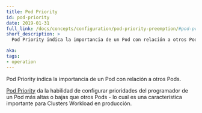 ```yaml
---
title: Pod Priority
id: pod-priority
date: 2019-01-31
full_link: /docs/concepts/configuration/pod-priority-preemption/#pod-priority
short_description: >
  Pod Priority indica la importancia de un Pod con relación a otros Pods. 

aka:
tags:
- operation
---
```

 Pod Priority indica la importancia de un Pod con relación a otros Pods.

<!--more-->

[Pod Priority](/docs/concepts/configuration/pod-priority-preemption/#pod-priority) da la habilidad de configurar prioridades del programador de un Pod más altas o bajas que otros Pods - lo cual es una característica importante para Clusters Workload en producción. 
